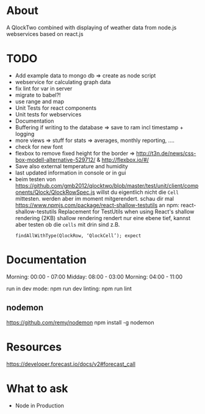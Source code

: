 # About
A QlockTwo combined with displaying of weather data from node.js webservices based on react.js

# TODO
- Add example data to mongo db => create as node script
- webservice for calculating graph data
- fix lint for var in server
- migrate to babel?!
- use range and map
- Unit Tests for react components
- Unit tests for webservices
- Documentation
- Buffering if writing to the database => save to ram incl timestamp + logging
- more views => stuff for stats => averages, monthly reporting, ....
- check for new font
- flexbox to remove fixed height for the border => http://t3n.de/news/css-box-modell-alternative-529712/ & http://flexbox.io/#/
- Save also external temperature and humidity
- last updated information in console or in gui
- beim testen von https://github.com/gmb2012/qlocktwo/blob/master/test/unit/client/components/Qlock/QlockRowSpec.js willst du eigentlich nicht die `Cell` mittesten. werden aber im moment mitgerendert. schau dir mal https://www.npmjs.com/package/react-shallow-testutils an
  npm: react-shallow-testutils
  Replacement for TestUtils when using React's shallow rendering (2KB)
  shallow rendering rendert nur eine ebene tief, kannst aber testen ob die `cells` mit drin sind
  z.B.
  ```
  findAllWithType(QlockRow, ‘QlockCell’); expect

# Documentation
Morning: 00:00 - 07:00
Midday: 08:00 - 03:00
Morning: 04:00 - 11:00

run in dev mode: npm run dev
linting: npm run lint

## nodemon
https://github.com/remy/nodemon
npm install -g nodemon

# Resources
https://developer.forecast.io/docs/v2#forecast_call

# What to ask
- Node in Production